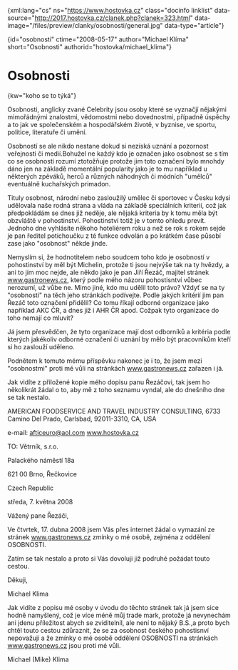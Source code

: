 
{xml:lang="cs" ns="https://www.hostovka.cz" class="docinfo linklist" data-source="http://2017.hostovka.cz/clanek.php?clanek=323.html" data-image="/files/preview/clanky/osobnosti/general.jpg" data-type="article"}

{id="osobnosti" ctime="2008-05-17" author="Michael Klíma" short="Osobnosti" authorid="hostovka/michael_klima"}

# Osobnosti

<!-- generated attribute kw by user_udpatekw.sh on 2019-03-13, do not edit -->

{kw="koho se to týká"}

Osobnosti, anglicky zvané Celebrity jsou osoby které se vyznačjí nějakými mimořádnými znalostmi, vědomostmi nebo dovednostmi, případně úspěchy a to jak ve společenském a hospodářském životě, v byznise, ve sportu, politice, literatuře či umění.

Osobností se ale nikdo nestane dokud si nezíská uznání a pozornost veřejnosti či medií.Bohužel ne každý kdo je označen jako osobnost se s tím co se osobností rozumí ztotožňuje protože jim toto označení bylo mnohdy dáno jen na základě momentální popularity jako je to mu například u některých zpěváků, herců a různých náhodných či módních "umělců" eventuálně kuchařských primadon.

Tituly osobnost, národní nebo zasloužilý umělec či sportovec v Česku kdysi udělovala naše rodná strana a vláda na základě speciálních kriterií, což jak předpokládám se dnes již neděje, ale nějaká kriteria by k tomu měla být obzvláště v pohostinství. Pohostinství totiž je v tomto ohledu prevít. Jednoho dne vyhlásíte někoho hoteliérem roku a než se rok s rokem sejde je pan ředitel potichoučku z té funkce odvolán a po krátkém čase působí zase jako "osobnost" někde jinde.

Nemyslím si, že hodnotitelem nebo soudcem toho kdo je osobností v pohostinství by měl být Michelin, protože ti jsou nejvýše tak na ty hvězdy, a ani to jim moc nejde, ale někdo jako je pan Jiří Řezáč, majitel stránek www.gastronews.cz, který podle mého názoru pohostisntví vůbec nerozumí, už vůbe ne. Mimo jiné, kdo mu udělil toto právo? Vždyť se na ty "osobnosti" na těch jeho stránkách podívejte. Podle jakých kritérií jim pan Řezáč toto označení přidělil? Co tomu říkají odborné organizace jako například AKC ČR, a dnes již i AHR ČR apod. Cožpak tyto organizace do toho nemají co mluvit?

Já jsem přesvědčen, že tyto organizace mají dost odborníků a kritéria podle kterých jakékoliv odborné označení či uznání by mělo být pracovníkům kteří si ho zaslouží uděleno.

Podnětem k tomuto mému příspěvku nakonec je i to, že jsem mezi "osobnostmi" proti mé vůli na stránkách www.gastronews.cz zařazen i já.

Jak vidíte z přiložené kopie mého dopisu panu Řezáčovi, tak jsem ho několikrát žádal o to, aby mě z toho seznamu vyndal, ale do dnešního dne se tak nestalo.

AMERICAN FOODSERVICE AND TRAVEL INDUSTRY CONSULTING, 6733 Camino Del Prado, Carlsbad, 92011-3310, CA, USA

e-mail: afticeuro@aol.com www.hostovka.cz

TO: Větrník, s.r.o.

Palackého náměstí 18a

621 00 Brno, Řečkovice

Czech Republic

středa, 7. května 2008

Vážený pane Řezáči,

Ve čtvrtek, 17. dubna 2008 jsem Vás přes internet žádal o vymazání ze stránek www.gastronews.cz zmínky o mé osobě, zejména z oddělení OSOBNOSTI.

Zatím se tak nestalo a proto si Vás dovoluji již podruhé požádat touto cestou.

Děkuji,

Michael Klima

Jak vidíte z popisu mé osoby v úvodu do těchto stránek tak já jsem sice hodně namyšlený, což je více méně můj trade mark, protože já nevynechám ani jdenu příležitost abych se zviditelníl, ale není to nějaký B.S.,a proto bych chtěl touto cestou zdůraznit, že se za osobnost českého pohostisnví nepovažuji a že zmínky o mé osobě oddělení OSOBNOSTI na stránkách www.gastronews.cz jsou proti mé vůli.

Michael (Mike) Klima

